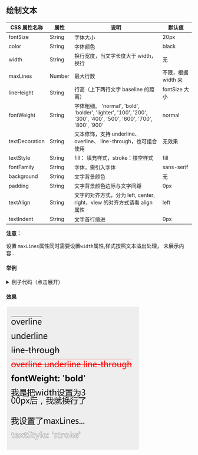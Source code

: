 ## 绘制文本

| CSS 属性名称   | 属性   | 说明                                                                                                            | 默认值              |
| -------------- | ------ | --------------------------------------------------------------------------------------------------------------- | ------------------- |
| fontSize       | String | 字体大小                                                                                                        | 20px                |
| color          | String | 字体颜色                                                                                                        | black               |
| width          | String | 换行宽度，当文字长度大于 width，换行                                                                            | 无                  |
| maxLines       | Number | 最大行数                                                                                                        | 不限，根据 width 来 |
| lineHeight     | String | 行高（上下两行文字 baseline 的距离）                                                                            | fontSize 大小       |
| fontWeight     | String | 字体粗细。 'normal', 'bold', 'bolder', 'lighter', '100', '200', '300', '400', '500', '600', '700', '800', '900' | normal         |
| textDecoration | String | 文本修饰，支持 underline、 overline、 line-through，也可组合使用                                                | 无效果              |
| textStyle      | String | fill： 填充样式，stroke：镂空样式                                                                               | fill                |
| fontFamily     | String | 字体，需引入字体                                                                                                | sans-serif          |
| background     | String | 文字背景颜色                                                                                                    | 无                  |
| padding        | String | 文字背景颜色边际与文字间距                                                                                      | 0px                 |
| textAlign      | String | 文字的对齐方式，分为 left, center, right，view 的对齐方式请看 align 属性                                        | left                |
| textIndent     | String | 文字首行缩进                                                                                                  | 0px           |

**注意：**

设置 `maxLines`属性同时需要设置`width`属性,样式按照文本溢出处理， 未展示内容...

#### 举例

<details><summary>例子代码（点击展开）</summary><br>

```javascript
return {
    width: '654px',
    height: '1000px',
    background: '#eee',
    views: [
        {
            type: 'text',
            text: 'overline',
            css: [
                {
                    top: '50px',
                    textDecoration: 'overline',
                    left: '20px',
                    fontSize: '40px'
                }
            ]
        },
        {
            type: 'text',
            text: 'underline',
            css: [
                {
                    top: '120px',
                    textDecoration: 'underline',
                    left: '20px',
                    fontSize: '40px'
                }
            ]
        },
        {
            type: 'text',
            text: 'line-through',
            css: [
                {
                    top: '190px',
                    textDecoration: 'line-through',
                    left: '20px',
                    fontSize: '40px'
                }
            ]
        },
        {
            type: 'text',
            text: 'overline underline line-through',
            css: [
                {
                    top: '260px',
                    color: 'red',
                    textDecoration: 'overline underline line-through',
                    left: '20px',
                    fontSize: '40px'
                }
            ]
        },
        {
            type: 'text',
            text: "fontWeight: 'bold'",
            css: [
                {
                    top: '330px',
                    fontWeight: 'bold',
                    left: '20px',
                    fontSize: '40px'
                }
            ]
        },
        {
            type: 'text',
            text: '我是把width设置为300px后，我就换行了',
            css: [
                {
                    top: '400px',
                    width: '400px',
                    left: '20px',
                    fontSize: '40px',
                    textIndent: '20px'
                }
            ]
        },
        {
            type: 'text',
            text: '我设置了maxLines为1，看看会产生什么效果',
            css: [
                {
                    top: '540px',
                    width: '400px',
                    maxLines: 1,
                    left: '20px',
                    fontSize: '40px'
                }
            ]
        },
        {
            type: 'text',
            text: "textStyle: 'stroke'",
            css: [
                {
                    top: '610px',
                    textStyle: 'stroke',
                    fontWeight: 'bold',
                    left: '20px',
                    fontSize: '40px'
                }
            ]
        }
    ]
}
```

</details>

#### 效果

![text](../_images/text.png)
